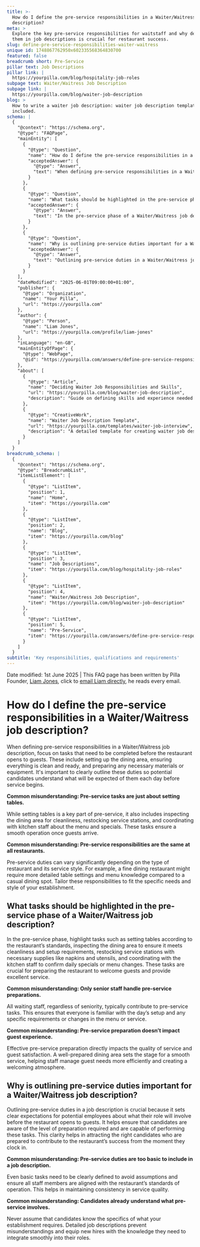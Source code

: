 ```yaml
---
title: >-
  How do I define the pre-service responsibilities in a Waiter/Waitress job
  description?
meta: >
  Explore the key pre-service responsibilities for waitstaff and why detailing
  them in job descriptions is crucial for restaurant success.
slug: define-pre-service-responsibilities-waiter-waitress
unique id: 1748867762950x602335568364830700
featured: false
breadcrumb short: Pre-Service
pillar text: Job Descriptions
pillar link: |
  https://yourpilla.com/blog/hospitality-job-roles
subpage text: Waiter/Waitress Job Description
subpage link: |
  https://yourpilla.com/blog/waiter-job-description
blog: >
  How to write a waiter job description: waiter job description template
  included.
schema: |
  {
    "@context": "https://schema.org",
    "@type": "FAQPage",
    "mainEntity": [
      {
        "@type": "Question",
        "name": "How do I define the pre-service responsibilities in a Waiter/Waitress job description?",
        "acceptedAnswer": {
          "@type": "Answer",
          "text": "When defining pre-service responsibilities in a Waiter/Waitress job description, focus on tasks such as setting up the dining area, ensuring all aspects are clean and ready, and preparing necessary materials or equipment. Clearly outline these duties to make potential candidates aware of what is expected each day before service begins. Additional tasks include inspecting the dining area for cleanliness, restocking service stations, and coordinating with kitchen staff regarding the menu and special dishes."
        }
      },
      {
        "@type": "Question",
        "name": "What tasks should be highlighted in the pre-service phase of a Waiter/Waitress job description?",
        "acceptedAnswer": {
          "@type": "Answer",
          "text": "In the pre-service phase of a Waiter/Waitress job description, highlight tasks such as setting tables according to the restaurant’s standards, inspecting the dining area for cleanliness and setup requirements, restocking service stations with necessary supplies like napkins and utensils, and coordinating with kitchen staff to confirm daily specials or menu changes. These tasks prepare the restaurant to welcome guests and provide excellent service."
        }
      },
      {
        "@type": "Question",
        "name": "Why is outlining pre-service duties important for a Waiter/Waitress job description?",
        "acceptedAnswer": {
          "@type": "Answer",
          "text": "Outlining pre-service duties in a Waiter/Waitress job description is important because it sets clear expectations for potential employees about the level of preparation required before the restaurant opens. It ensures candidates are aware of their responsibilities, thereby attracting the right candidates ready to contribute to the restaurant’s success from the very start."
        }
      }
    ],
    "dateModified": "2025-06-01T09:00:00+01:00",
    "publisher": {
      "@type": "Organization",
      "name": "Your Pilla",
      "url": "https://yourpilla.com"
    },
    "author": {
      "@type": "Person",
      "name": "Liam Jones",
      "url": "https://yourpilla.com/profile/liam-jones"
    },
    "inLanguage": "en-GB",
    "mainEntityOfPage": {
      "@type": "WebPage",
      "@id": "https://yourpilla.com/answers/define-pre-service-responsibilities-waiter-waitress"
    },
    "about": [
      {
        "@type": "Article",
        "name": "Deciding Waiter Job Responsibilities and Skills",
        "url": "https://yourpilla.com/blog/waiter-job-description",
        "description": "Guide on defining skills and experience needed from a waiter, including comprehensive job responsibility insights."
      },
      {
        "@type": "CreativeWork",
        "name": "Waiter Job Description Template",
        "url": "https://yourpilla.com/templates/waiter-job-interview",
        "description": "A detailed template for creating waiter job descriptions, helping to ensure consistent application of job responsibilities and expectations."
      }
    ]
  }
breadcrumb_schema: |
  {
    "@context": "https://schema.org",
    "@type": "BreadcrumbList",
    "itemListElement": [
      {
        "@type": "ListItem",
        "position": 1,
        "name": "Home",
        "item": "https://yourpilla.com"
      },
      {
        "@type": "ListItem",
        "position": 2,
        "name": "Blog",
        "item": "https://yourpilla.com/blog"
      },
      {
        "@type": "ListItem",
        "position": 3,
        "name": "Job Descriptions",
        "item": "https://yourpilla.com/blog/hospitality-job-roles"
      },
      {
        "@type": "ListItem",
        "position": 4,
        "name": "Waiter/Waitress Job Description",
        "item": "https://yourpilla.com/blog/waiter-job-description"
      },
      {
        "@type": "ListItem",
        "position": 5,
        "name": "Pre-Service",
        "item": "https://yourpilla.com/answers/define-pre-service-responsibilities-waiter-waitress"
      }
    ]
  }
subtitle: 'Key responsibilities, qualifications and requirements'
---
```


Date modified: 1st June 2025 | This FAQ page has been written by Pilla Founder, [Liam Jones](https://yourpilla.com/profile/liam-jones), click to [email Liam directly](https://mailto:liam@yourpilla.com), he reads every email.

# How do I define the pre-service responsibilities in a Waiter/Waitress job description?

When defining pre-service responsibilities in a Waiter/Waitress job description, focus on tasks that need to be completed before the restaurant opens to guests. These include setting up the dining area, ensuring everything is clean and ready, and preparing any necessary materials or equipment. It's important to clearly outline these duties so potential candidates understand what will be expected of them each day before service begins.

**Common misunderstanding: Pre-service tasks are just about setting tables.**

While setting tables is a key part of pre-service, it also includes inspecting the dining area for cleanliness, restocking service stations, and coordinating with kitchen staff about the menu and specials. These tasks ensure a smooth operation once guests arrive.

**Common misunderstanding: Pre-service responsibilities are the same at all restaurants.**

Pre-service duties can vary significantly depending on the type of restaurant and its service style. For example, a fine dining restaurant might require more detailed table settings and menu knowledge compared to a casual dining spot. Tailor these responsibilities to fit the specific needs and style of your establishment.

## What tasks should be highlighted in the pre-service phase of a Waiter/Waitress job description?

In the pre-service phase, highlight tasks such as setting tables according to the restaurant’s standards, inspecting the dining area to ensure it meets cleanliness and setup requirements, restocking service stations with necessary supplies like napkins and utensils, and coordinating with the kitchen staff to confirm daily specials or menu changes. These tasks are crucial for preparing the restaurant to welcome guests and provide excellent service.

**Common misunderstanding: Only senior staff handle pre-service preparations.**

All waiting staff, regardless of seniority, typically contribute to pre-service tasks. This ensures that everyone is familiar with the day’s setup and any specific requirements or changes in the menu or service.

**Common misunderstanding: Pre-service preparation doesn’t impact guest experience.**

Effective pre-service preparation directly impacts the quality of service and guest satisfaction. A well-prepared dining area sets the stage for a smooth service, helping staff manage guest needs more efficiently and creating a welcoming atmosphere.

## Why is outlining pre-service duties important for a Waiter/Waitress job description?

Outlining pre-service duties in a job description is crucial because it sets clear expectations for potential employees about what their role will involve before the restaurant opens to guests. It helps ensure that candidates are aware of the level of preparation required and are capable of performing these tasks. This clarity helps in attracting the right candidates who are prepared to contribute to the restaurant’s success from the moment they clock in.

**Common misunderstanding: Pre-service duties are too basic to include in a job description.**

Even basic tasks need to be clearly defined to avoid assumptions and ensure all staff members are aligned with the restaurant’s standards of operation. This helps in maintaining consistency in service quality.

**Common misunderstanding: Candidates already understand what pre-service involves.**

Never assume that candidates know the specifics of what your establishment requires. Detailed job descriptions prevent misunderstandings and equip new hires with the knowledge they need to integrate smoothly into their roles.
